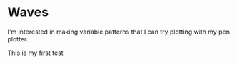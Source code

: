# Waves

I'm interested in making variable patterns that I can try plotting with my pen plotter.

This is my first test

